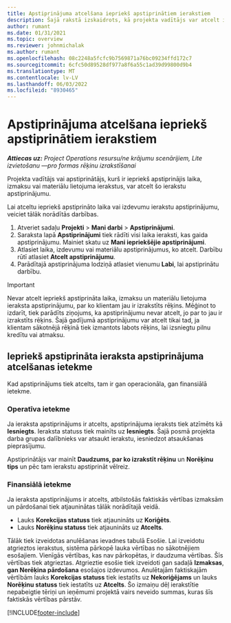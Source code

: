 ```yaml
---
title: Apstiprinājuma atcelšana iepriekš apstiprinātiem ierakstiem
description: Šajā rakstā izskaidrots, kā projekta vadītājs var atcelt iepriekš apstiprinātu laika, izmaksu vai materiālu lietojuma ierakstu apstiprinājumu.
author: rumant
ms.date: 01/31/2021
ms.topic: overview
ms.reviewer: johnmichalak
ms.author: rumant
ms.openlocfilehash: 08c2248a5fcfc9b7569871a76bc09234ffd172c7
ms.sourcegitcommit: 6cfc50d89528df977a8f6a55c1ad39d99800d9b4
ms.translationtype: MT
ms.contentlocale: lv-LV
ms.lasthandoff: 06/03/2022
ms.locfileid: "8930465"
---
```

# <a name="cancel-the-approval-of-previously-approved-entries"></a>Apstiprinājuma atcelšana iepriekš apstiprinātiem ierakstiem

_**Attiecas uz:** Project Operations resursu/ne krājumu scenārijiem, Lite izvietošanu —pro formas rēķinu izrakstīšanai_

Projekta vadītājs vai apstiprinātājs, kurš ir iepriekš apstiprinājis laika, izmaksu vai materiālu lietojuma ierakstus, var atcelt šo ierakstu apstiprinājumu. 

Lai atceltu iepriekš apstiprināto laika vai izdevumu ierakstu apstiprinājumu, veiciet tālāk norādītās darbības.

1. Atveriet sadaļu **Projekti** \> **Mani darbi** \> **Apstiprinājumi**.
2. Saraksta lapā **Apstiprinājumi** tiek rādīti visi laika ieraksti, kas gaida apstiprinājumu. Mainiet skatu uz **Mani iepriekšējie apstiprinājumi**.
3. Atlasiet laika, izdevumu vai materiālu apstiprinājumus, ko atcelt. Darbību rūtī atlasiet **Atcelt apstiprinājumu**.
4. Parādītajā apstiprinājuma lodziņā atlasiet vienumu **Labi**, lai apstiprinātu darbību.

> [!IMPORTANT]
> Nevar atcelt iepriekš apstiprināta laika, izmaksu un materiālu lietojuma ieraksta apstiprinājumu, par ko klientam jau ir izrakstīts rēķins. Mēģinot to izdarīt, tiek parādīts ziņojums, ka apstiprinājumu nevar atcelt, jo par to jau ir izrakstīts rēķins. Šajā gadījumā apstiprinājumu var atcelt tikai tad, ja klientam sākotnējā rēķinā tiek izmantots labots rēķins, lai izsniegtu pilnu kredītu vai atmaksu.

## <a name="impact-of-canceling-the-approval-of-a-previously-approved-entry"></a>Iepriekš apstiprināta ieraksta apstiprinājuma atcelšanas ietekme

Kad apstiprinājums tiek atcelts, tam ir gan operacionāla, gan finansiālā ietekme.

### <a name="operational-impact"></a>Operatīva ietekme

Ja ieraksta apstiprinājums ir atcelts, apstiprinājuma ieraksts tiek atzīmēts kā **Iesniegts**. Ieraksta statuss tiek mainīts uz **Iesniegts**. Šajā posmā projekta darba grupas dalībnieks var atsaukt ierakstu, iesniedzot atsaukšanas pieprasījumu.

Apstiprinātājs var mainīt **Daudzums, par ko izrakstīt rēķinu** un **Norēķinu tips** un pēc tam ierakstu apstiprināt vēlreiz.

### <a name="financial-impact"></a>Finansiālā ietekme

Ja ieraksta apstiprinājums ir atcelts, atbilstošās faktiskās vērtības izmaksām un pārdošanai tiek atjauninātas tālāk norādītajā veidā.

- Lauks **Korekcijas statuss** tiek atjaunināts uz **Koriģēts**.
- Lauks **Norēķinu statuss** tiek atjaunināts uz **Atcelts**.

Tālāk tiek izveidotas anulēšanas ievadnes tabulā Esošie. Lai izveidotu atgrieztos ierakstus, sistēma pārkopē lauka vērtības no sākotnējiem esošajiem. Vienīgās vērtības, kas nav pārkopētas, ir daudzuma vērtības. Šīs vērtības tiek atgrieztas. Atgrieztie esošie tiek izveidoti gan sadaļā **Izmaksas**, **gan Nerēķina pārdošana** esošajos izdevumos. Anulētajām faktiskajām vērtībām lauks **Korekcijas statuss** tiek iestatīts uz **Nekoriģējams** un lauks **Norēķinu statuss** tiek iestatīts uz **Atcelts**. Šo izmaiņu dēļ ierakstītie nepabeigtie tēriņi un ieņēmumi projektā vairs neveido summas, kuras šīs faktiskās vērtības pārstāv.

[!INCLUDE[footer-include](../includes/footer-banner.md)]
